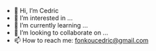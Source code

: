 - 👋 Hi, I’m Cedric
- 👀 I’m interested in ...
- 🌱 I’m currently learning ...
- 💞️ I’m looking to collaborate on ...
- 📫 How to reach me: fonkoucedric@gmail.com

<!---
Fonkoucedric/Fonkoucedric is a ✨ special ✨ repository because its `README.md` (this file) appears on your GitHub profile.
You can click the Preview link to take a look at your changes.
--->
